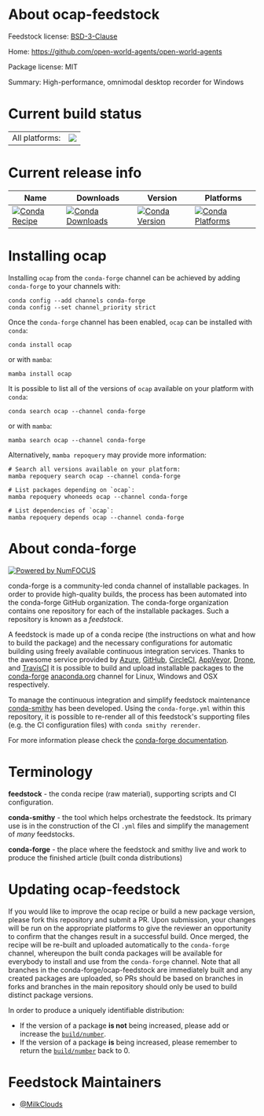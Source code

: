About ocap-feedstock
====================

Feedstock license: [BSD-3-Clause](https://github.com/conda-forge/ocap-feedstock/blob/main/LICENSE.txt)

Home: https://github.com/open-world-agents/open-world-agents

Package license: MIT

Summary: High-performance, omnimodal desktop recorder for Windows

Current build status
====================


<table><tr><td>All platforms:</td>
    <td>
      <a href="https://dev.azure.com/conda-forge/feedstock-builds/_build/latest?definitionId=25824&branchName=main">
        <img src="https://dev.azure.com/conda-forge/feedstock-builds/_apis/build/status/ocap-feedstock?branchName=main">
      </a>
    </td>
  </tr>
</table>

Current release info
====================

| Name | Downloads | Version | Platforms |
| --- | --- | --- | --- |
| [![Conda Recipe](https://img.shields.io/badge/recipe-ocap-green.svg)](https://anaconda.org/conda-forge/ocap) | [![Conda Downloads](https://img.shields.io/conda/dn/conda-forge/ocap.svg)](https://anaconda.org/conda-forge/ocap) | [![Conda Version](https://img.shields.io/conda/vn/conda-forge/ocap.svg)](https://anaconda.org/conda-forge/ocap) | [![Conda Platforms](https://img.shields.io/conda/pn/conda-forge/ocap.svg)](https://anaconda.org/conda-forge/ocap) |

Installing ocap
===============

Installing `ocap` from the `conda-forge` channel can be achieved by adding `conda-forge` to your channels with:

```
conda config --add channels conda-forge
conda config --set channel_priority strict
```

Once the `conda-forge` channel has been enabled, `ocap` can be installed with `conda`:

```
conda install ocap
```

or with `mamba`:

```
mamba install ocap
```

It is possible to list all of the versions of `ocap` available on your platform with `conda`:

```
conda search ocap --channel conda-forge
```

or with `mamba`:

```
mamba search ocap --channel conda-forge
```

Alternatively, `mamba repoquery` may provide more information:

```
# Search all versions available on your platform:
mamba repoquery search ocap --channel conda-forge

# List packages depending on `ocap`:
mamba repoquery whoneeds ocap --channel conda-forge

# List dependencies of `ocap`:
mamba repoquery depends ocap --channel conda-forge
```


About conda-forge
=================

[![Powered by
NumFOCUS](https://img.shields.io/badge/powered%20by-NumFOCUS-orange.svg?style=flat&colorA=E1523D&colorB=007D8A)](https://numfocus.org)

conda-forge is a community-led conda channel of installable packages.
In order to provide high-quality builds, the process has been automated into the
conda-forge GitHub organization. The conda-forge organization contains one repository
for each of the installable packages. Such a repository is known as a *feedstock*.

A feedstock is made up of a conda recipe (the instructions on what and how to build
the package) and the necessary configurations for automatic building using freely
available continuous integration services. Thanks to the awesome service provided by
[Azure](https://azure.microsoft.com/en-us/services/devops/), [GitHub](https://github.com/),
[CircleCI](https://circleci.com/), [AppVeyor](https://www.appveyor.com/),
[Drone](https://cloud.drone.io/welcome), and [TravisCI](https://travis-ci.com/)
it is possible to build and upload installable packages to the
[conda-forge](https://anaconda.org/conda-forge) [anaconda.org](https://anaconda.org/)
channel for Linux, Windows and OSX respectively.

To manage the continuous integration and simplify feedstock maintenance
[conda-smithy](https://github.com/conda-forge/conda-smithy) has been developed.
Using the ``conda-forge.yml`` within this repository, it is possible to re-render all of
this feedstock's supporting files (e.g. the CI configuration files) with ``conda smithy rerender``.

For more information please check the [conda-forge documentation](https://conda-forge.org/docs/).

Terminology
===========

**feedstock** - the conda recipe (raw material), supporting scripts and CI configuration.

**conda-smithy** - the tool which helps orchestrate the feedstock.
                   Its primary use is in the construction of the CI ``.yml`` files
                   and simplify the management of *many* feedstocks.

**conda-forge** - the place where the feedstock and smithy live and work to
                  produce the finished article (built conda distributions)


Updating ocap-feedstock
=======================

If you would like to improve the ocap recipe or build a new
package version, please fork this repository and submit a PR. Upon submission,
your changes will be run on the appropriate platforms to give the reviewer an
opportunity to confirm that the changes result in a successful build. Once
merged, the recipe will be re-built and uploaded automatically to the
`conda-forge` channel, whereupon the built conda packages will be available for
everybody to install and use from the `conda-forge` channel.
Note that all branches in the conda-forge/ocap-feedstock are
immediately built and any created packages are uploaded, so PRs should be based
on branches in forks and branches in the main repository should only be used to
build distinct package versions.

In order to produce a uniquely identifiable distribution:
 * If the version of a package **is not** being increased, please add or increase
   the [``build/number``](https://docs.conda.io/projects/conda-build/en/latest/resources/define-metadata.html#build-number-and-string).
 * If the version of a package **is** being increased, please remember to return
   the [``build/number``](https://docs.conda.io/projects/conda-build/en/latest/resources/define-metadata.html#build-number-and-string)
   back to 0.

Feedstock Maintainers
=====================

* [@MilkClouds](https://github.com/MilkClouds/)

